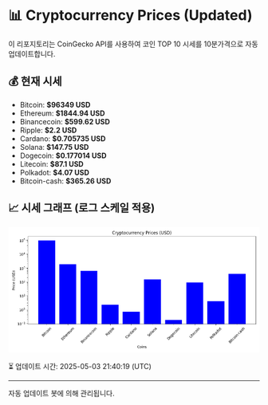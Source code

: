 
# 📊 Cryptocurrency Prices (Updated)

이 리포지토리는 CoinGecko API를 사용하여 코인 TOP 10 시세를 10분가격으로 자동 업데이트합니다.

## 💰 현재 시세
- Bitcoin: **$96349 USD**
- Ethereum: **$1844.94 USD**
- Binancecoin: **$599.62 USD**
- Ripple: **$2.2 USD**
- Cardano: **$0.705735 USD**
- Solana: **$147.75 USD**
- Dogecoin: **$0.177014 USD**
- Litecoin: **$87.1 USD**
- Polkadot: **$4.07 USD**
- Bitcoin-cash: **$365.26 USD**

## 📈 시세 그래프 (로그 스케일 적용)
![Crypto Prices](crypto_prices.png)

⏳ 업데이트 시간: 2025-05-03 21:40:19 (UTC)

---
자동 업데이트 봇에 의해 관리됩니다.

